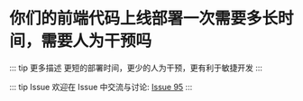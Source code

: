 # 你们的前端代码上线部署一次需要多长时间，需要人为干预吗

::: tip 更多描述 
 更短的部署时间，更少的人为干预，更有利于敏捷开发 
:::

::: tip Issue 
 欢迎在 Issue 中交流与讨论: [Issue 95](https://github.com/shfshanyue/Daily-Question/issues/95) 
:::

